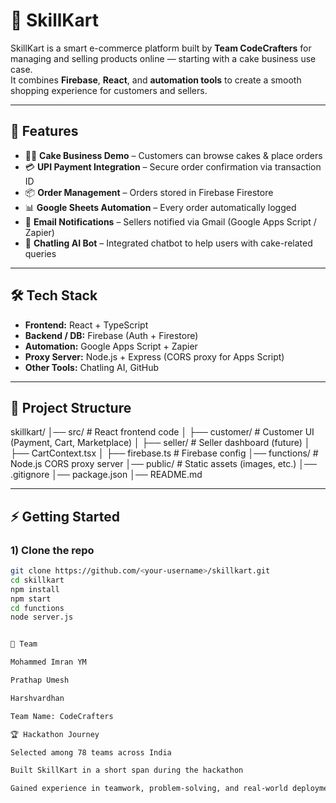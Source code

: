 # 🛒 SkillKart

SkillKart is a smart e-commerce platform built by **Team CodeCrafters** for managing and selling products online — starting with a cake business use case.  
It combines **Firebase**, **React**, and **automation tools** to create a smooth shopping experience for customers and sellers.

---

## 🚀 Features
- 👨‍🍳 **Cake Business Demo** – Customers can browse cakes & place orders
- 💳 **UPI Payment Integration** – Secure order confirmation via transaction ID
- 📦 **Order Management** – Orders stored in Firebase Firestore
- 📊 **Google Sheets Automation** – Every order automatically logged
- 📧 **Email Notifications** – Sellers notified via Gmail (Google Apps Script / Zapier)
- 💬 **Chatling AI Bot** – Integrated chatbot to help users with cake-related queries

---

## 🛠️ Tech Stack
- **Frontend:** React + TypeScript  
- **Backend / DB:** Firebase (Auth + Firestore)  
- **Automation:** Google Apps Script + Zapier  
- **Proxy Server:** Node.js + Express (CORS proxy for Apps Script)  
- **Other Tools:** Chatling AI, GitHub

---

## 📂 Project Structure
skillkart/
│── src/ # React frontend code
│ ├── customer/ # Customer UI (Payment, Cart, Marketplace)
│ ├── seller/ # Seller dashboard (future)
│ ├── CartContext.tsx
│ ├── firebase.ts # Firebase config
│── functions/ # Node.js CORS proxy server
│── public/ # Static assets (images, etc.)
│── .gitignore
│── package.json
│── README.md

---

## ⚡ Getting Started

### 1) Clone the repo
```bash
git clone https://github.com/<your-username>/skillkart.git
cd skillkart
npm install
npm start
cd functions
node server.js


🤝 Team

Mohammed Imran YM

Prathap Umesh

Harshvardhan

Team Name: CodeCrafters

🏆 Hackathon Journey

Selected among 78 teams across India

Built SkillKart in a short span during the hackathon

Gained experience in teamwork, problem-solving, and real-world deployment






